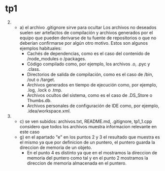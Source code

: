 # tp1
2.
    - a) el archivo .gitignore sirve para ocultar Los archivos no deseados suelen ser artefactos de compilación y archivos generados por el equipo que pueden derivarse de tu fuente de repositorios o que no deberían confirmarse por algún otro motivo. Estos son algunos ejemplos habituales:
        - Cachés de dependencias, como es el caso del contenido de /node_modules o /packages.
        - Código compilado como, por ejemplo, los archivos .o, .pyc y .class.
        - Directorios de salida de compilación, como es el caso de /bin, /out o /target.
        - Archivos generados en tiempo de ejecución como, por ejemplo, .log, .lock o .tmp.
        - Archivos ocultos del sistema, como es el caso de .DS_Store o Thumbs.db.
        - Archivos personales de configuración de IDE como, por ejemplo, .idea/workspace.xml.
3. 
    - c) se ven subidos: archivos.txt, README.md, .gitignore, tp1_1.cpp
    considero que todos los archivos muestra informacion relevante en este caso
    - g) en el apartado "e" en los puntos 2 y 3 el resultado que muestra es el mismo ya que por definicion de un puntero, el puntero guarda la direccion de memoria de un objeto.
        - En el punto 4 es distinto ya que en el mostramos la direccion de memoria del puntero como tal y en el punto 2 mostramos la direccion de memoria almacenada en el puntero.